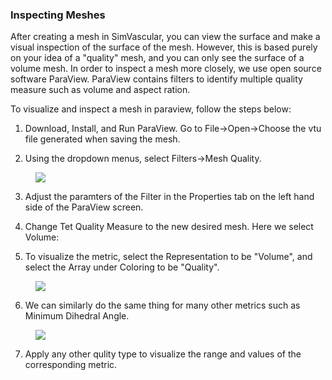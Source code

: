 ### Inspecting Meshes
After creating a mesh in SimVascular, you can view the surface and make a visual inspection of the surface of the mesh. However, this is based purely on your idea of a "quality" mesh, and you can only see the surface of a volume mesh. In order to inspect a mesh more closely, we use open source software ParaView. ParaView contains filters to identify multiple quality measure such as volume and aspect ration. 

To visualize and inspect a mesh in paraview, follow the steps below:

1) Download, Install, and Run ParaView. Go to File->Open->Choose the vtu file generated when saving the mesh.

2) Using the dropdown menus, select Filters->Mesh Quality. 

<figure>
  <img class="svImg svImgLg" src="documentation/meshing/img/Mesh_Filters.png"> 
  <figcaption class="svCaption" ></figcaption>
</figure>

3) Adjust the paramters of the Filter in the Properties tab on the left hand side of the ParaView screen.

4) Change Tet Quality Measure to the new desired mesh. Here we select Volume:

5) To visualize the metric, select the Representation to be "Volume", and select the Array under Coloring to be "Quality".

<figure>
  <img class="svImg svImgLg" src="documentation/meshing/img/Mesh_Volume_Quality.png"> 
  <figcaption class="svCaption" ></figcaption>
</figure>

6) We can similarly do the same thing for many other metrics such as Minimum Dihedral Angle.

<figure>
  <img class="svImg svImgLg" src="documentation/meshing/img/Mesh_Dihedral_Quality.png"> 
  <figcaption class="svCaption" ></figcaption>
</figure>

7) Apply any other qulity type to visualize the range and values of the corresponding metric. 
<br>
<br>
<br>
<br>
